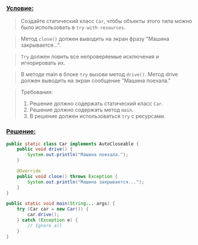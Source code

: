 ### [Условие:]()
>Создайте статический класс `Car`, чтобы объекты этого типа можно было использовать 
в `try-with-resources`.

>Метод `close()` должен выводить на экран фразу "Машина закрывается...".

>`Try` должен ловить все непроверяемые исключения и игнорировать их.

>В методе main в блоке `try` вызови метод `drive()`. Метод drive должен выводить на экран 
сообщение "Машина поехала."

>Требования:
>
>1. Решение должно содержать статический класс `Car`.
>2. Решение должно содержать метод `main`.
>3. В решение должен использоваться `try` с ресурсами.

### [Решение:]()
```java
public static class Car implements AutoCloseable {
    public void drive() {
        System.out.println("Машина поехала.");
    }

    @Override
    public void close() throws Exception {
        System.out.println("Машина закрывается...");
    }
}

public static void main(String... args) {
	try (Car car = new Car()) {
		car.drive();
	} catch (Exception e) {
		// Ignore all
	}
}
```
